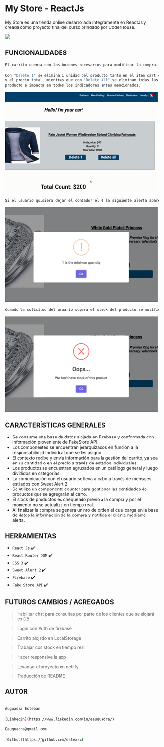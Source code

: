 # My Store - ReactJs

My Store es una tienda online desarrollada íntegramente en ReactJs y creada como proyecto final del curso brindado por CoderHouse.

<img src="./public/assets/readme/MyStore.gif" />

## FUNCIONALIDADES

```sh
El carrito cuenta con los botones necesarios para modificar la compra:

Con "Delete 1" se elimina 1 unidad del producto tanto en el item cart como en el widget
y el precio total, mientras que con "Delete All" se eliminan todas las unidades de dicho
producto e impacta en todos los indicadores antes mencionados.
```

<img src="./public/assets/readme/buttons.gif" width="500"/>

```sh
Si el usuario quisiera dejar el contador el 0 la siguiente alerta aparece inmediatamente.
```

<img src="./public/assets/readme/minimo.png" width="500"/>

```sh
Cuando la solicitud del usuario supera el stock del producto se notificará con un alerta.
```

<img src="./public/assets/readme/maximo.png" width="500"/>

## CARACTERÍSTICAS GENERALES

- Se consume una base de datos alojada en Firebase y conformada con información proveniente de FakeStore API.
- Los componentes se encuentran jerarquizados en función a la responsabilidad individual que se les asignó.
- El contexto recibe y envía información para la gestión del carrito, ya sea en su cantidad o en el precio a través de estados individuales.
- Los productos se encuentran agrupados en un catálogo general y luego divididos en categorías.
- La comunicación con el usuario se lleva a cabo a través de mensajes estilados con Sweet Alert 2.
- Se utiliza un componente counter para gestionar las cantidades de productos que se agregarán al carro.
- El stock de productos es chequeado previo a la compra y por el momento no se actualiza en tiempo real.
- Al finalizar la compra se genera un nro de orden el cual carga en la base de datos la información de la compra y notifica al cliente mediante alerta.

## HERRAMIENTAS

- `React Js` ✔️
- `React Router DOM` ✔️
- `CSS 3` ✔️
- `Sweet Alert 2` ✔️
- `Firebase` ✔️
- `Fake Store API` ✔️

## FUTUROS CAMBIOS / AGREGADOS

> Habilitar chat para consultas por parte de los clientes que se alojará en DB

> Login con Auth de firebase

> Carrito alojado en LocalStorage

> Trabajar con stock en tiempo real

> Hacer responsive la app

> Levantar el proyecto en netlify

> Traducción de README

## AUTOR

```sh

Auguadra Esteban

[Linkedin](https://www.linkedin.com/in/eauguadra/)

Eauguadra@gmail.com

[Github](https://github.com/estexrc)
```
